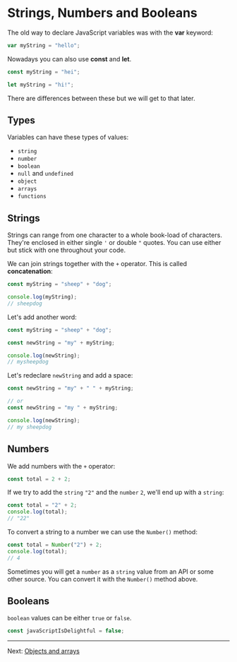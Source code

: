 # Strings, Numbers and Booleans

The old way to declare JavaScript variables was with the **var** keyword:

```js
var myString = "hello";
```

Nowadays you can also use **const** and **let**.

```js
const myString = "hei";

let myString = "hi!";
```

There are differences between these but we will get to that later.

## Types

Variables can have these types of values:

-   `string`
-   `number`
-   `boolean`
-   `null` and `undefined`
-   `object`
-   `arrays`
-   `functions`

## Strings

Strings can range from one character to a whole book-load of characters. They're enclosed in either single `'` or double `"` quotes. You can use either but stick with one throughout your code.

We can join strings together with the `+` operator. This is called **concatenation**:

```js
const myString = "sheep" + "dog";

console.log(myString);
// sheepdog
```

Let's add another word:

```js
const myString = "sheep" + "dog";

const newString = "my" + myString;

console.log(newString);
// mysheepdog
```

Let's redeclare `newString` and add a space:

```js
const newString = "my" + " " + myString;

// or
const newString = "my " + myString;

console.log(newString);
// my sheepdog
```

## Numbers

We add numbers with the `+` operator:

```js
const total = 2 + 2;
```

If we try to add the `string` `"2"` and the `number` `2`, we'll end up with a `string`:

```js
const total = "2" + 2;
console.log(total);
// "22"
```

To convert a string to a number we can use the `Number()` method:

```js
const total = Number("2") + 2;
console.log(total);
// 4
```

Sometimes you will get a `number` as a `string` value from an API or some other source. You can convert it with the `Number()` method above.

## Booleans

`boolean` values can be either `true` or `false`.

```js
const javaScriptIsDelightful = false;
```

---

Next: [Objects and arrays](objects-arrays.md)
